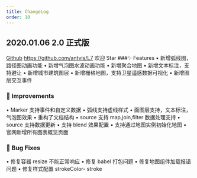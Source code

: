```yaml
---
title: ChangeLog
order: 10
---
```


## 2020.01.06 2.0 正式版

[Github](https://github.com/antvis/L7) https://github.com/antvis/L7 欢迎 Star
###✨ Features
• 新增弧线图，路径图动画功能
• 新增气泡图水波动画功能
• 新增聚合地图
• 新增文本标注，支持避让
• 新增城市建筑图层
• 新增栅格地图，支持卫星遥感数据可视化
• 新增图层交互事件

### 🍏 Improvements

• Marker 支持事件和自定义数据
• 弧线支持虚线样式
• 面图层支持，文本标注，气泡图效果
• 重构了文档结构
• source 支持 map,join,filter 数据处理支持
• source 支持数据更新
• 支持 blend 效果配置
• 支持通过地图实例初始化地图
• 官网新增所有图表概览页面

### 🐞 Bug Fixes

• 修复容器 resize 不能正常响应
• 修复 babel 打包问题
• 修复地图组件加载报错问题
• 修复样式配置 strokeColor- stroke

